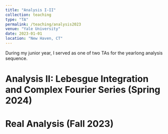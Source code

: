 ```yaml
---
title: "Analysis I-II"
collection: teaching
type: "TA"
permalink: /teaching/analysis2023
venue: "Yale University"
date: 2023-01-01
location: "New Haven, CT"
---
```


During my junior year, I served as one of two TAs for the yearlong analysis sequence.

Analysis II: Lebesgue Integration and Complex Fourier Series (Spring 2024)
======


Real Analysis (Fall 2023)
======

